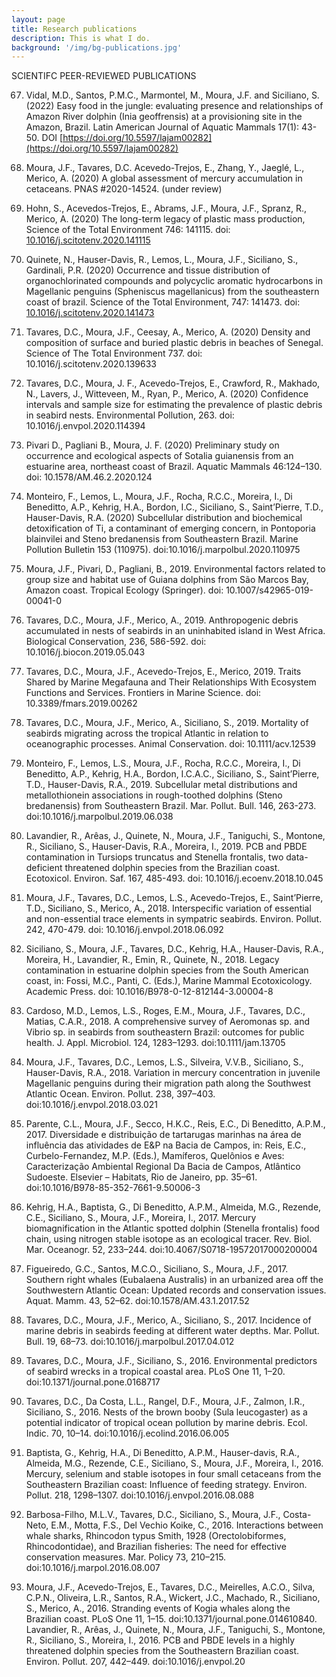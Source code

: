 ```yaml
---
layout: page
title: Research publications
description: This is what I do.
background: '/img/bg-publications.jpg'
---
```




SCIENTIFC PEER-REVIEWED PUBLICATIONS

67. Vidal, M.D., Santos, P.M.C., Marmontel, M., Moura, J.F. and Siciliano, S. (2022) Easy food in the jungle: evaluating presence and relationships of Amazon River dolphin (Inia geoffrensis) at a provisioning site in the Amazon, Brazil. Latin American Journal of Aquatic Mammals 17(1): 43-50. DOI [https://doi.org/10.5597/lajam00282](https://doi.org/10.5597/lajam00282)

66. Moura, J.F., Tavares, D.C. Acevedo-Trejos, E., Zhang, Y., Jaeglé, L., Merico, A. (2020) A global assessment of mercury accumulation in cetaceans. PNAS #2020-14524. (under review)

65. Hohn, S., Acevedos-Trejos, E., Abrams, J.F., Moura, J.F., Spranz, R., Merico, A. (2020) The long-term legacy of plastic mass production, Science of the Total Environment 746: 141115. doi: [10.1016/j.scitotenv.2020.141115](10.1016/j.scitotenv.2020.141115)
64. Quinete, N., Hauser-Davis, R., Lemos, L., Moura, J.F., Siciliano, S., Gardinali, P.R. (2020) Occurrence and tissue distribution of organochlorinated compounds and polycyclic aromatic hydrocarbons in Magellanic penguins (Spheniscus magellanicus) from the southeastern coast of brazil. Science of the Total Environment, 747: 141473. doi: [10.1016/j.scitotenv.2020.141473](10.1016/j.scitotenv.2020.141473)

63. Tavares, D.C., Moura, J.F., Ceesay, A., Merico, A. (2020) Density and composition of surface and buried plastic debris in beaches of Senegal. Science of The Total Environment 737. doi: 10.1016/j.scitotenv.2020.139633

62. Tavares, D.C., Moura, J. F., Acevedo-Trejos, E., Crawford, R., Makhado, N., Lavers, J., Witteveen, M., Ryan, P., Merico, A. (2020) Confidence intervals and sample size for estimating the prevalence of plastic debris in seabird nests. Environmental Pollution, 263. doi: 10.1016/j.envpol.2020.114394

61. Pivari D., Pagliani B., Moura, J. F. (2020) Preliminary study on occurrence and ecological aspects of Sotalia guianensis from an estuarine area, northeast coast of Brazil. Aquatic Mammals 46:124–130. doi: 10.1578/AM.46.2.2020.124

60. Monteiro, F., Lemos, L., Moura, J.F., Rocha, R.C.C., Moreira, I., Di Beneditto, A.P., Kehrig, H.A., Bordon, I.C., Siciliano, S., Saint’Pierre, T.D., Hauser-Davis, R.A. (2020) Subcellular distribution and biochemical detoxification of Ti, a contaminant of emerging concern, in Pontoporia blainvilei and Steno bredanensis from Southeastern Brazil. Marine Pollution Bulletin 153 (110975). doi:10.1016/j.marpolbul.2020.110975

59. Moura, J.F., Pivari, D., Pagliani, B., 2019. Environmental factors related to group size and habitat use of Guiana dolphins from São Marcos Bay, Amazon coast. Tropical Ecology (Springer). doi: 10.1007/s42965-019-00041-0

58. Tavares, D.C., Moura, J.F., Merico, A., 2019. Anthropogenic debris accumulated in nests of seabirds in an uninhabited island in West Africa. Biological Conservation, 236, 586-592. doi: 10.1016/j.biocon.2019.05.043

57. Tavares, D.C., Moura, J.F., Acevedo-Trejos, E., Merico, 2019. Traits Shared by Marine Megafauna and Their Relationships With Ecosystem Functions and Services. Frontiers in Marine Science. doi: 10.3389/fmars.2019.00262

56. Tavares, D.C., Moura, J.F., Merico, A., Siciliano, S., 2019. Mortality of seabirds migrating across the tropical Atlantic in relation to oceanographic processes. Animal Conservation. doi: 10.1111/acv.12539

55. Monteiro, F., Lemos, L.S., Moura, J.F., Rocha, R.C.C., Moreira, I., Di Beneditto, A.P., Kehrig, H.A., Bordon, I.C.A.C., Siciliano, S., Saint’Pierre, T.D., Hauser-Davis, R.A., 2019. Subcellular metal distributions and metallothionein associations in rough-toothed dolphins (Steno bredanensis) from Southeastern Brazil. Mar. Pollut. Bull. 146, 263-273. doi:10.1016/j.marpolbul.2019.06.038

54. Lavandier, R., Arêas, J., Quinete, N., Moura, J.F., Taniguchi, S., Montone, R., Siciliano, S., Hauser-Davis, R.A., Moreira, I., 2019. PCB and PBDE contamination in Tursiops truncatus and Stenella frontalis, two data-deficient threatened dolphin species from the Brazilian coast. Ecotoxicol. Environ. Saf. 167, 485-493. doi: 10.1016/j.ecoenv.2018.10.045

53. Moura, J.F., Tavares, D.C., Lemos, L.S., Acevedo-Trejos, E., Saint’Pierre, T.D., Siciliano, S., Merico, A., 2018. Interspecific variation of essential and non-essential trace elements in sympatric seabirds. Environ. Pollut. 242, 470-479. doi: 10.1016/j.envpol.2018.06.092

52. Siciliano, S., Moura, J.F., Tavares, D.C., Kehrig, H.A., Hauser-Davis, R.A., Moreira, H., Lavandier, R., Emin, R., Quinete, N., 2018. Legacy contamination in estuarine dolphin species from the South American coast, in: Fossi, M.C., Panti, C. (Eds.), Marine Mammal Ecotoxicology. Academic Press. doi: 10.1016/B978-0-12-812144-3.00004-8

51. Cardoso, M.D., Lemos, L.S., Roges, E.M., Moura, J.F., Tavares, D.C., Matias, C.A.R., 2018. A comprehensive survey of Aeromonas sp. and Vibrio sp. in seabirds from southeastern Brazil: outcomes for public health. J. Appl. Microbiol. 124, 1283–1293. doi:10.1111/jam.13705

50. Moura, J.F., Tavares, D.C., Lemos, L.S., Silveira, V.V.B., Siciliano, S., Hauser-Davis, R.A., 2018. Variation in mercury concentration in juvenile Magellanic penguins during their migration path along the Southwest Atlantic Ocean. Environ. Pollut. 238, 397–403. doi:10.1016/j.envpol.2018.03.021

49. Parente, C.L., Moura, J.F., Secco, H.K.C., Reis, E.C., Di Beneditto, A.P.M., 2017. Diversidade e distribuição de tartarugas marinhas na área de influência das atividades de E&P na Bacia de Campos, in: Reis, E.C., Curbelo-Fernandez, M.P. (Eds.), Mamíferos, Quelônios e Aves: Caracterização Ambiental Regional Da Bacia de Campos, Atlântico Sudoeste. Elsevier – Habitats, Rio de Janeiro, pp. 35–61. doi:10.1016/B978-85-352-7661-9.50006-3

48. Kehrig, H.A., Baptista, G., Di Beneditto, A.P.M., Almeida, M.G., Rezende, C.E., Siciliano, S., Moura, J.F., Moreira, I., 2017. Mercury biomagnification in the Atlantic spotted dolphin (Stenella frontalis) food chain, using nitrogen stable isotope as an ecological tracer. Rev. Biol. Mar. Oceanogr. 52, 233–244. doi:10.4067/S0718-19572017000200004

47. Figueiredo, G.C., Santos, M.C.O., Siciliano, S., Moura, J.F., 2017. Southern right whales (Eubalaena Australis) in an urbanized area off the Southwestern Atlantic Ocean: Updated records and conservation issues. Aquat. Mamm. 43, 52–62. doi:10.1578/AM.43.1.2017.52

46. Tavares, D.C., Moura, J.F., Merico, A., Siciliano, S., 2017. Incidence of marine debris in seabirds feeding at different water depths. Mar. Pollut. Bull. 19, 68–73. doi:10.1016/j.marpolbul.2017.04.012

45. Tavares, D.C., Moura, J.F., Siciliano, S., 2016. Environmental predictors of seabird wrecks in a tropical coastal area. PLoS One 11, 1–20. doi:10.1371/journal.pone.0168717

44. Tavares, D.C., Da Costa, L.L., Rangel, D.F., Moura, J.F., Zalmon, I.R., Siciliano, S., 2016. Nests of the brown booby (Sula leucogaster) as a potential indicator of tropical ocean pollution by marine debris. Ecol. Indic. 70, 10–14. doi:10.1016/j.ecolind.2016.06.005

43. Baptista, G., Kehrig, H.A., Di Beneditto, A.P.M., Hauser-davis, R.A., Almeida, M.G., Rezende, C.E., Siciliano, S., Moura, J.F., Moreira, I., 2016. Mercury, selenium and stable isotopes in four small cetaceans from the Southeastern Brazilian coast: Influence of feeding strategy. Environ. Pollut. 218, 1298–1307. doi:10.1016/j.envpol.2016.08.088

42. Barbosa-Filho, M.L.V., Tavares, D.C., Siciliano, S., Moura, J.F., Costa-Neto, E.M., Motta, F.S., Del Vechio Koike, C., 2016. Interactions between whale sharks, Rhincodon typus Smith, 1928 (Orectolobiformes, Rhincodontidae), and Brazilian fisheries: The need for effective conservation measures. Mar. Policy 73, 210–215. doi:10.1016/j.marpol.2016.08.007

41. Moura, J.F., Acevedo-Trejos, E., Tavares, D.C., Meirelles, A.C.O., Silva, C.P.N., Oliveira, L.R., Santos, R.A., Wickert, J.C., Machado, R., Siciliano, S., Merico, A., 2016. Stranding events of Kogia whales along the Brazilian coast. PLoS One 11, 1–15. doi:10.1371/journal.pone.014610840. Lavandier, R., Arêas, J., Quinete, N., Moura, J.F., Taniguchi, S., Montone, R., Siciliano, S., Moreira, I., 2016. PCB and PBDE levels in a highly threatened dolphin species from the Southeastern Brazilian coast. Environ. Pollut. 207, 442–449. doi:10.1016/j.envpol.20